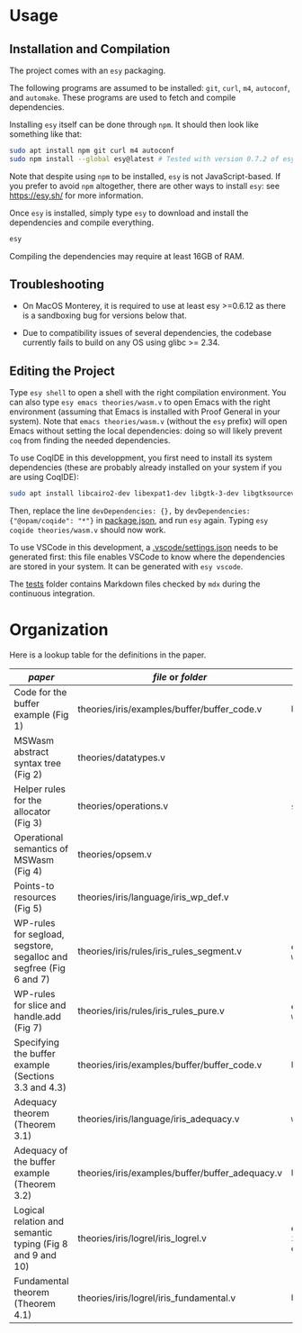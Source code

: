 # Usage

## Installation and Compilation

The project comes with an `esy` packaging.

The following programs are assumed to be installed: `git`, `curl`, `m4`, `autoconf`, and `automake`.
These programs are used to fetch and compile dependencies.

Installing `esy` itself can be done through `npm`.
It should then look like something like that:
```bash
sudo apt install npm git curl m4 autoconf
sudo npm install --global esy@latest # Tested with version 0.7.2 of esy.
```
Note that despite using `npm` to be installed, `esy` is not JavaScript-based.
If you prefer to avoid `npm` altogether, there are other ways to install `esy`: see <https://esy.sh/> for more information.

Once `esy` is installed, simply type `esy` to download and install the dependencies and compile everything.
```bash
esy
```

Compiling the dependencies may require at least 16GB of RAM.

## Troubleshooting

- On MacOS Monterey, it is required to use at least esy >=0.6.12 as there is a sandboxing bug for versions below that.

- Due to compatibility issues of several dependencies, the codebase currently fails to build on any OS using glibc >= 2.34.

## Editing the Project

Type `esy shell` to open a shell with the right compilation environment.
You can also type `esy emacs theories/wasm.v` to open Emacs with the right environment (assuming that Emacs is installed with Proof General in your system).
Note that `emacs theories/wasm.v` (without the `esy` prefix) will open Emacs without setting the local dependencies: doing so will likely prevent `coq` from finding the needed dependencies.

To use CoqIDE in this developpment, you first need to install its system dependencies (these are probably already installed on your system if you are using CoqIDE):
```bash
sudo apt install libcairo2-dev libexpat1-dev libgtk-3-dev libgtksourceview-3.0-dev
```
Then, replace the line `devDependencies: {},` by `devDependencies: {"@opam/coqide": "*"}` in [package.json](./package.json), and run `esy` again.
Typing `esy coqide theories/wasm.v` should now work.

To use VSCode in this development, a [.vscode/settings.json](.vscode/settings.json) needs to be generated first: this file enables VSCode to know where the dependencies are stored in your system.
It can be generated with `esy vscode`.

The [tests](./tests) folder contains Markdown files checked by `mdx` during the continuous integration.


# Organization

Here is a lookup table for the definitions in the paper.

| *paper* | *file* or *folder* | *name* |
| --- | --- | --- |
| Code for the buffer example (Fig 1) | theories/iris/examples/buffer/buffer\_code.v | `buffer_program` |
| MSWasm abstract syntax tree (Fig 2) | theories/datatypes.v | |
| Helper rules for the allocator (Fig 3) | theories/operations.v | `sfree` and `salloc` |
| Operational semantics of MSWasm (Fig 4) | theories/opsem.v | |
| Points-to resources (Fig 5) | theories/iris/language/iris\_wp\_def.v | |
| WP-rules for segload, segstore, segalloc and segfree (Fig 6 and 7) | theories/iris/rules/iris\_rules\_segment.v | e.g. `wp_segload` or `wp_segfree_failure3` |
| WP-rules for slice and handle.add (Fig 7) | theories/iris/rules/iris\_rules\_pure.v | e.g. `wp_handleadd` or `wp_slice_failure` |
| Specifying the buffer example (Sections 3.3 and 4.3) | theories/iris/examples/buffer/buffer\_code.v | `buffer_spec` |
| Adequacy theorem (Theorem 3.1) | theories/iris/language/iris\_adequacy.v | `wp_adequacy` |
| Adequacy of the buffer example (Theorem 3.2) | theories/iris/examples/buffer/buffer\_adequacy.v | `buffer_adequacy` |
| Logical relation and semantic typing (Fig 8 and 9 and 10) | theories/iris/logrel/iris\_logrel.v | e.g. `interp_value_handle` or `semantic_typing` |
| Fundamental theorem (Theorem 4.1) | theories/iris/logrel/iris\_fundamental.v | `be_fundamental` |
